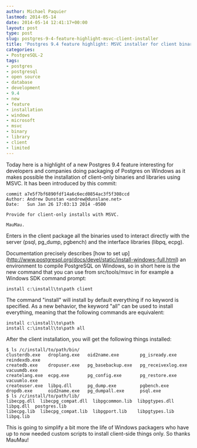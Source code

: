 ```yaml
---
author: Michael Paquier
lastmod: 2014-05-14
date: 2014-05-14 12:41:17+00:00
layout: post
type: post
slug: postgres-9-4-feature-highlight-msvc-client-installer
title: 'Postgres 9.4 feature highlight: MSVC installer for client binaries and libraries'
categories:
- PostgreSQL-2
tags:
- postgres
- postgresql
- open source
- database
- development
- 9.4
- new
- feature
- installation
- windows
- microsoft
- msvc
- binary
- library
- client
- limited
---
```

Today here is a highlight of a new Postgres 9.4 feature interesting for
developers and companies doing packaging of Postgres on Windows as it
makes possible the installation of client-only binaries and libraries
using MSVC. It has been introduced by this commit:

    commit a7e5f7bf6890fdf14a6c6ecd0854ac3f5f308ccd
    Author: Andrew Dunstan <andrew@dunslane.net>
    Date:   Sun Jan 26 17:03:13 2014 -0500

    Provide for client-only installs with MSVC.

    MauMau.

Enters in the client package all the binaries used to interact directly
with the server (psql, pg_dump, pgbench) and the interface libraries
(libpq, ecpg).

Documentation precisely describes [how to set up]
(http://www.postgresql.org/docs/devel/static/install-windows-full.html)
an environment to compile PostgreSQL on Windows, so in short here is
the new command that you can use from src/tools/msvc in for example a
Windows SDK command prompt:

    install c:\install\to\path client

The command "install" will install by default everything if no keyword
is specified. As a new behavior, the keyword "all" can be used to install
everything, meaning that the following commands are equivalent:

    install c:\install\to\path
    install c:\install\to\path all

After the client installation, you will get the following things
installed:

    $ ls /c/install/to/path/bin/
    clusterdb.exe   droplang.exe   oid2name.exe        pg_isready.exe      reindexdb.exe
    createdb.exe    dropuser.exe   pg_basebackup.exe   pg_receivexlog.exe  vacuumdb.exe
    createlang.exe  ecpg.exe       pg_config.exe       pg_restore.exe      vacuumlo.exe
    createuser.exe  libpq.dll      pg_dump.exe         pgbench.exe
    dropdb.exe      oid2name.exe   pg_dumpall.exe      psql.exe
    $ ls /c/install/to/path/lib/
    libecpg.dll  libecpg_compat.dll  libpgcommon.lib  libpgtypes.dll  libpq.dll  postgres.lib
    libecpg.lib  libecpg_compat.lib  libpgport.lib    libpgtypes.lib  libpq.lib

This is going to simplify a bit more the life of Windows packagers who
have up to now needed custom scripts to install client-side things only.
So thanks MauMau!
